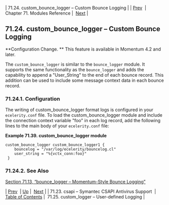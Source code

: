 | 71.24. custom_bounce_logger – Custom Bounce Logging |
| [Prev](modules.csapi)  | Chapter 71. Modules Reference |  [Next](modules.custom_logger) |

## 71.24. custom_bounce_logger – Custom Bounce Logging

<a class="indexterm" name="idp20942912"></a>

**Configuration Change. ** This feature is available in Momentum 4.2 and later.

The `custom_bounce_logger` is similar to the `bounce_logger` module. It supports the same functionality as the `bounce_logger` and adds the capability to append a "User_String" to the end of each bounce record. This addition can be used to include some message context data in each bounce record.

### 71.24.1. Configuration

The writing of custom_bounce_logger format logs is configured in your `ecelerity.conf` file. To load the custom_bounce_logger module and include the connection context variable "foo" in each log record, add the following lines to the main body of your `ecelerity.conf` file:

<a name="example.custom_bounce_logger"></a>

**Example 71.39. custom_bounce_logger module**

```
custom_bounce_logger custom_bounce_logger1 {
    bouncelog = "/var/log/ecelerity/bouncelog.cl"
    user_string = "%{vctx_conn:foo}"
 }
```

### 71.24.2. See Also

[Section 71.13, “bounce_logger – Momentum-Style Bounce Logging”](modules.bounce_logger "71.13. bounce_logger – Momentum-Style Bounce Logging")

| [Prev](modules.csapi)  | [Up](modules) |  [Next](modules.custom_logger) |
| 71.23. csapi – Symantec CSAPI Antivirus Support  | [Table of Contents](index) |  71.25. custom_logger – User-defined Logging |

